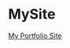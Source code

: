 # MySite

<!-- <---still working on outline --->
[My Portfolio Site](http://44.197.151.146:3013/about)

